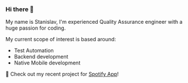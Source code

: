 ### Hi there 👋
My name is Stanislav, I'm experienced Quality Assurance engineer with a huge passion for coding.

My current scope of interest is based around:
- Test Automation
- Backend development
- Native Mobile development

💚 Check out my recent project for <a href="https://github.com/gitstanhub/test-automation-experiment-spotify">Spotify App</a>!

<!--
**gitstanhub/gitstanhub** is a ✨ _special_ ✨ repository because its `README.md` (this file) appears on your GitHub profile.

Here are some ideas to get you started:

- 🔭 I’m currently working on ...
- 🌱 I’m currently learning ...
- 👯 I’m looking to collaborate on ...
- 🤔 I’m looking for help with ...
- 💬 Ask me about ...
- 📫 How to reach me: ...
- 😄 Pronouns: ...
- ⚡ Fun fact: ...
-->
